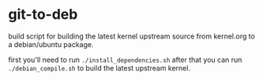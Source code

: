 # git-to-deb

build script for building the latest kernel upstream source from kernel.org to a debian/ubuntu package.

first you'll need to run ```./install_dependencies.sh``` after that you can run ```./debian_compile.sh``` to build the latest upstream kernel.
